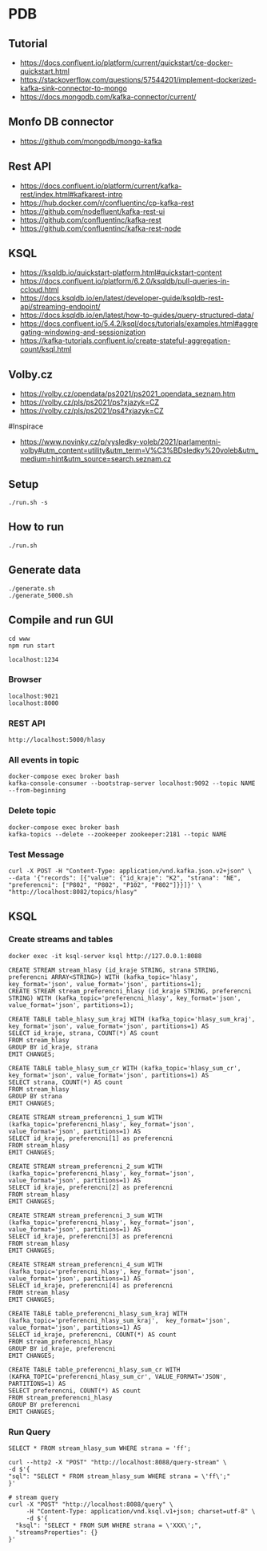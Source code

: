 # PDB

## Tutorial
* https://docs.confluent.io/platform/current/quickstart/ce-docker-quickstart.html
* https://stackoverflow.com/questions/57544201/implement-dockerized-kafka-sink-connector-to-mongo
* https://docs.mongodb.com/kafka-connector/current/

## Monfo DB connector
* https://github.com/mongodb/mongo-kafka

## Rest API
* https://docs.confluent.io/platform/current/kafka-rest/index.html#kafkarest-intro
* https://hub.docker.com/r/confluentinc/cp-kafka-rest
* https://github.com/nodefluent/kafka-rest-ui
* https://github.com/confluentinc/kafka-rest
* https://github.com/confluentinc/kafka-rest-node

## KSQL
* https://ksqldb.io/quickstart-platform.html#quickstart-content
* https://docs.confluent.io/platform/6.2.0/ksqldb/pull-queries-in-ccloud.html
* https://docs.ksqldb.io/en/latest/developer-guide/ksqldb-rest-api/streaming-endpoint/
* https://docs.ksqldb.io/en/latest/how-to-guides/query-structured-data/
* https://docs.confluent.io/5.4.2/ksql/docs/tutorials/examples.html#aggregating-windowing-and-sessionization
* https://kafka-tutorials.confluent.io/create-stateful-aggregation-count/ksql.html

## Volby.cz
* https://volby.cz/opendata/ps2021/ps2021_opendata_seznam.htm
* https://volby.cz/pls/ps2021/ps?xjazyk=CZ
* https://volby.cz/pls/ps2021/ps4?xjazyk=CZ

#Inspirace 
* https://www.novinky.cz/p/vysledky-voleb/2021/parlamentni-volby#utm_content=utility&utm_term=V%C3%BDsledky%20voleb&utm_medium=hint&utm_source=search.seznam.cz

## Setup
```
./run.sh -s
```

## How to run
```
./run.sh
```

## Generate data
```
./generate.sh
./generate_5000.sh
```

## Compile and run GUI
```
cd www
npm run start
```

```
localhost:1234
```


### Browser
```
localhost:9021
localhost:8000
```

###  REST API
```
http://localhost:5000/hlasy
```

### All events in topic
```
docker-compose exec broker bash
kafka-console-consumer --bootstrap-server localhost:9092 --topic NAME --from-beginning
```

### Delete topic
```
docker-compose exec broker bash
kafka-topics --delete --zookeeper zookeeper:2181 --topic NAME
```

### Test Message
```
curl -X POST -H "Content-Type: application/vnd.kafka.json.v2+json" \
--data '{"records": [{"value": {"id_kraje": "K2", "strana": "NE", "preferencni": ["P802", "P802", "P102", "P802"]}}]}' \
"http://localhost:8082/topics/hlasy"
```

## KSQL
### Create streams and tables
```
docker exec -it ksql-server ksql http://127.0.0.1:8088

CREATE STREAM stream_hlasy (id_kraje STRING, strana STRING, preferencni ARRAY<STRING>) WITH (kafka_topic='hlasy', key_format='json', value_format='json', partitions=1);
CREATE STREAM stream_preferencni_hlasy (id_kraje STRING, preferencni STRING) WITH (kafka_topic='preferencni_hlasy', key_format='json', value_format='json', partitions=1);

CREATE TABLE table_hlasy_sum_kraj WITH (kafka_topic='hlasy_sum_kraj',  key_format='json', value_format='json', partitions=1) AS
SELECT id_kraje, strana, COUNT(*) AS count
FROM stream_hlasy
GROUP BY id_kraje, strana
EMIT CHANGES;

CREATE TABLE table_hlasy_sum_cr WITH (kafka_topic='hlasy_sum_cr',  key_format='json', value_format='json', partitions=1) AS
SELECT strana, COUNT(*) AS count
FROM stream_hlasy
GROUP BY strana
EMIT CHANGES;

CREATE STREAM stream_preferencni_1_sum WITH (kafka_topic='preferencni_hlasy', key_format='json', value_format='json', partitions=1) AS
SELECT id_kraje, preferencni[1] as preferencni
FROM stream_hlasy
EMIT CHANGES;

CREATE STREAM stream_preferencni_2_sum WITH (kafka_topic='preferencni_hlasy', key_format='json', value_format='json', partitions=1) AS
SELECT id_kraje, preferencni[2] as preferencni
FROM stream_hlasy
EMIT CHANGES;

CREATE STREAM stream_preferencni_3_sum WITH (kafka_topic='preferencni_hlasy', key_format='json', value_format='json', partitions=1) AS
SELECT id_kraje, preferencni[3] as preferencni
FROM stream_hlasy
EMIT CHANGES;

CREATE STREAM stream_preferencni_4_sum WITH (kafka_topic='preferencni_hlasy', key_format='json', value_format='json', partitions=1) AS
SELECT id_kraje, preferencni[4] as preferencni
FROM stream_hlasy
EMIT CHANGES;

CREATE TABLE table_preferencni_hlasy_sum_kraj WITH (kafka_topic='preferencni_hlasy_sum_kraj',  key_format='json', value_format='json', partitions=1) AS
SELECT id_kraje, preferencni, COUNT(*) AS count
FROM stream_preferencni_hlasy
GROUP BY id_kraje, preferencni
EMIT CHANGES;

CREATE TABLE table_preferencni_hlasy_sum_cr WITH (KAFKA_TOPIC='preferencni_hlasy_sum_cr', VALUE_FORMAT='JSON', PARTITIONS=1) AS
SELECT preferencni, COUNT(*) AS count
FROM stream_preferencni_hlasy
GROUP BY preferencni
EMIT CHANGES;
```

### Run Query
```
SELECT * FROM stream_hlasy_sum WHERE strana = 'ff';

curl --http2 -X "POST" "http://localhost:8088/query-stream" \
-d $'{
"sql": "SELECT * FROM stream_hlasy_sum WHERE strana = \'ff\';"
}'

# stream query
curl -X "POST" "http://localhost:8088/query" \
     -H "Content-Type: application/vnd.ksql.v1+json; charset=utf-8" \
     -d $'{
  "ksql": "SELECT * FROM SUM WHERE strana = \'XXX\';",
  "streamsProperties": {}
}'
```

[comment]: <> (CREATE STREAM CDCORACLE &#40;I DECIMAL&#40;20,0&#41;, NAME varchar, LASTNAME varchar, op_type VARCHAR&#41; WITH &#40; kafka_topic='ORCLCDB-EMP', PARTITIONS=1, REPLICAS=1, value_format='AVRO'&#41;;)

[comment]: <> (CREATE STREAM SUM AS)

[comment]: <> (  SELECT CAST&#40;I AS BIGINT&#41; as "_id",  NAME ,  LASTNAME , OP_TYPE  from CDCORACLE WHERE OP_TYPE!='D' EMIT CHANGES;)

[comment]: <> (CREATE STREAM DELETEOP AS)

[comment]: <> (  SELECT CAST&#40;I AS BIGINT&#41; as "_id",  NAME ,  LASTNAME , OP_TYPE  from CDCORACLE WHERE OP_TYPE='D' EMIT CHANGES;)


[comment]: <> (CREATE TABLE pageviews_per_region_per_minute AS)

[comment]: <> (  SELECT regionid,)

[comment]: <> (         count&#40;*&#41;)

[comment]: <> (  FROM pageviews_enriched)

[comment]: <> (  WINDOW TUMBLING &#40;SIZE 1 MINUTE&#41;)

[comment]: <> (  GROUP BY regionid)

[comment]: <> (  EMIT CHANGES;)
